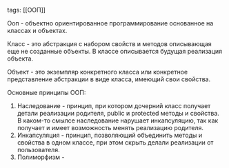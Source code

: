 tags: [[ООП]]

Ооп - объектно ориентированное программирование основанное на классах и объектах.

Класс - это абстракция с набором свойств и методов описывающая еще не созданные объекты. В классе описывается будущая реализация объекта.

Объект - это экземпляр конкретного класса или конкретное представление абстракции в виде класса, имеющий свои свойства.

Основные принципы ООП:

1) Наследование - принцип, при котором дочерний класс получает детали реализации родителя, public и protected методы и свойства. В каком-то смылсе наследование нарушает инкапсуляцию, так как получает и имеет возможность менять реализацию родителя.
2) Инкапсуляция - принцип, позволяющий объединить методы и свойства в одном классе, при этом скрыть делали реализации от пользователя.
3) Полиморфизм - 